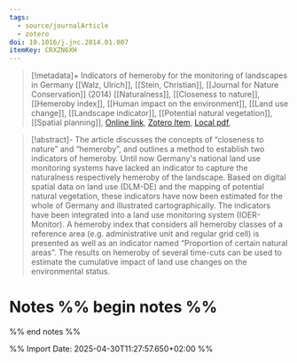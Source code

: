 ```yaml
---
tags:
  - source/journalArticle
  - zotero
doi: 10.1016/j.jnc.2014.01.007
itemKey: CRXZN6XH
---
```

>[!metadata]+
> Indicators of hemeroby for the monitoring of landscapes in Germany
> [[Walz, Ulrich]], [[Stein, Christian]], 
> [[Journal for Nature Conservation]] (2014)
> [[Naturalness]], [[Closeness to nature]], [[Hemeroby index]], [[Human impact on the environment]], [[Land use change]], [[Landscape indicator]], [[Potential natural vegetation]], [[Spatial planning]], 
> [Online link](https://www.sciencedirect.com/science/article/pii/S1617138114000168), [Zotero Item](zotero://select/library/items/CRXZN6XH), [Local pdf](file://C:/Users/aburg/Documents/references/zotero/storage/YC7C65GV/Walz2014_Indicatorshemerobya.pdf), 

>[!abstract]-
>The article discusses the concepts of “closeness to nature” and “hemeroby”, and outlines a method to establish two indicators of hemeroby. Until now Germany's national land use monitoring systems have lacked an indicator to capture the naturalness respectively hemeroby of the landscape. Based on digital spatial data on land use (DLM-DE) and the mapping of potential natural vegetation, these indicators have now been estimated for the whole of Germany and illustrated cartographically. The indicators have been integrated into a land use monitoring system (IOER-Monitor). A hemeroby index that considers all hemeroby classes of a reference area (e.g. administrative unit and regular grid cell) is presented as well as an indicator named “Proportion of certain natural areas”. The results on hemeroby of several time-cuts can be used to estimate the cumulative impact of land use changes on the environmental status.

# Notes %% begin notes %%

%% end notes %%




%% Import Date: 2025-04-30T11:27:57.650+02:00 %%
